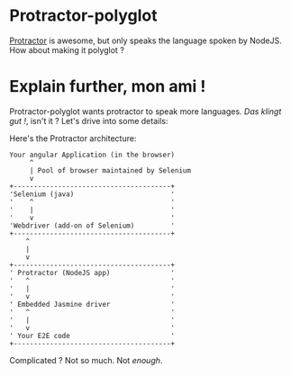 Protractor-polyglot
===================

[Protractor](https://github.com/angular/protractor) is awesome, but only speaks the language spoken by NodeJS. How about making it polyglot ?

Explain further, mon ami !
==========================

Protractor-polyglot wants protractor to speak more languages. *Das klingt gut !*, isn't it ? Let's drive into some details:

Here's the Protractor architecture:

    Your angular Application (in the browser)
         ^
         | Pool of browser maintained by Selenium
         v
    +---------------------------------------+
    'Selenium (java)                        '
    '    ^                                  '
    '    |                                  '
    '    v                                  '
    'Webdriver (add-on of Selenium)         '
    +---------------------------------------+
        ^
        |
        v
    +---------------------------------------+
    ' Protractor (NodeJS app)               '
    '   ^                                   '
    '   |                                   '
    '   v                                   '
    ' Embedded Jasmine driver               '
    '   ^                                   '
    '   |                                   '
    '   v                                   '
    ' Your E2E code                         '
    +---------------------------------------+

Complicated ? Not so much. Not *enough*.
    
